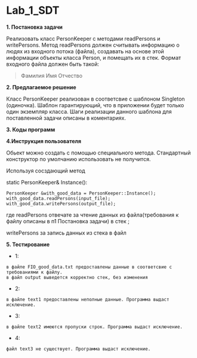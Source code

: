 # Lab_1_SDT
**1. Постановка задачи**

Реализовать класс PersonKeeper  с методами readPersons и writePersons. Метод readPersons должен считывать информацию о людях из входного потока (файла), создавать на основе этой информации объекты класса Person, и помещать их в стек. Формат входного файла должен быть такой:

>Фамилия Имя Отчество

**2. Предлагаемое решение**

Класс PersonKeeper реализован в соответсвие с шаблоном Singleton (одиночка). Шаблон гарантирующий, что в приложении будет только один экземпляр класса. Шаги реализации данного шаблона для поставленной задачи описаны в коментариях.

**3. Коды программ**

**4.Инструкция пользователя**

Обьект можно создать с помощью специального метода. Стандартный конструктор по умолчанию использовать не получится. 

Используя сосздающий метод

static PersonKeeper& Instance():
```
PersonKeeper &with_good_data = PersonKeeper::Instance();
with_good_data.readPersons(input_file);
with_good_data.writePersons(output_file);
```
где readPersons отвечате за чтение данных из файла(требования к файлу описаны в п1 Постановка задачи) в стек ;

writePersons за запись данных из стека в файл

**5. Тестирование**

* 1:
```
в файле FIO_good_data.txt предоставлены данные в соответсвие с требованиями к файлу.
в файл output выведется корректно стек, без изменения
```

* 2:
```
в файле text1 предоставлены неполные данные. Программа выдаст исключение.
```

* 3:
```
в файле text2 имеются пропуски строк. Программа выдаст исключение.
```

* 4:
```
файл text3 не существует. Программа выдаст исключение.
```
